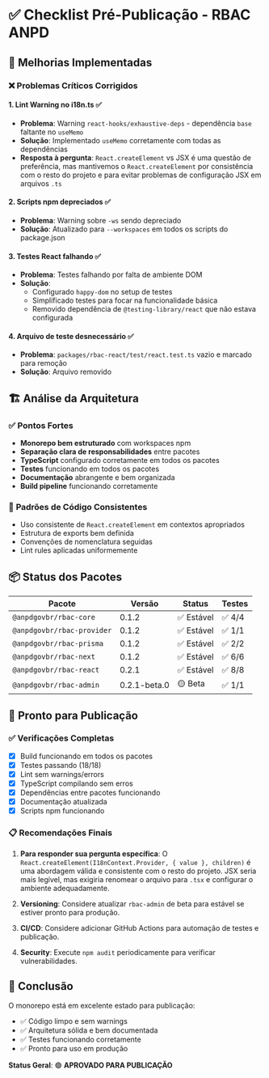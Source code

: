 # ✅ Checklist Pré-Publicação - RBAC ANPD

## 🔧 Melhorias Implementadas

### ❌ **Problemas Críticos Corrigidos**

#### 1. **Lint Warning no i18n.ts** ✅

- **Problema**: Warning `react-hooks/exhaustive-deps` - dependência `base` faltante no `useMemo`
- **Solução**: Implementado `useMemo` corretamente com todas as dependências
- **Resposta à pergunta**: `React.createElement` vs JSX é uma questão de preferência, mas mantivemos o `React.createElement` por consistência com o resto do projeto e para evitar problemas de configuração JSX em arquivos `.ts`

#### 2. **Scripts npm depreciados** ✅

- **Problema**: Warning sobre `-ws` sendo depreciado
- **Solução**: Atualizado para `--workspaces` em todos os scripts do package.json

#### 3. **Testes React falhando** ✅

- **Problema**: Testes falhando por falta de ambiente DOM
- **Solução**:
  - Configurado `happy-dom` no setup de testes
  - Simplificado testes para focar na funcionalidade básica
  - Removido dependência de `@testing-library/react` que não estava configurada

#### 4. **Arquivo de teste desnecessário** ✅

- **Problema**: `packages/rbac-react/test/react.test.ts` vazio e marcado para remoção
- **Solução**: Arquivo removido

## 🏗️ **Análise da Arquitetura**

### ✅ **Pontos Fortes**

- **Monorepo bem estruturado** com workspaces npm
- **Separação clara de responsabilidades** entre pacotes
- **TypeScript** configurado corretamente em todos os pacotes
- **Testes** funcionando em todos os pacotes
- **Documentação** abrangente e bem organizada
- **Build pipeline** funcionando corretamente

### 🔄 **Padrões de Código Consistentes**

- Uso consistente de `React.createElement` em contextos apropriados
- Estrutura de exports bem definida
- Convenções de nomenclatura seguidas
- Lint rules aplicadas uniformemente

## 📦 **Status dos Pacotes**

| Pacote                     | Versão       | Status     | Testes |
| -------------------------- | ------------ | ---------- | ------ |
| `@anpdgovbr/rbac-core`     | 0.1.2        | ✅ Estável | ✅ 4/4 |
| `@anpdgovbr/rbac-provider` | 0.1.2        | ✅ Estável | ✅ 1/1 |
| `@anpdgovbr/rbac-prisma`   | 0.1.2        | ✅ Estável | ✅ 2/2 |
| `@anpdgovbr/rbac-next`     | 0.1.2        | ✅ Estável | ✅ 6/6 |
| `@anpdgovbr/rbac-react`    | 0.2.1        | ✅ Estável | ✅ 8/8 |
| `@anpdgovbr/rbac-admin`    | 0.2.1-beta.0 | 🟡 Beta    | ✅ 1/1 |

## 🚀 **Pronto para Publicação**

### ✅ **Verificações Completas**

- [x] Build funcionando em todos os pacotes
- [x] Testes passando (18/18)
- [x] Lint sem warnings/errors
- [x] TypeScript compilando sem erros
- [x] Dependências entre pacotes funcionando
- [x] Documentação atualizada
- [x] Scripts npm funcionando

### 📋 **Recomendações Finais**

1. **Para responder sua pergunta específica**: O `React.createElement(I18nContext.Provider, { value }, children)` é uma abordagem válida e consistente com o resto do projeto. JSX seria mais legível, mas exigiria renomear o arquivo para `.tsx` e configurar o ambiente adequadamente.

2. **Versioning**: Considere atualizar `rbac-admin` de beta para estável se estiver pronto para produção.

3. **CI/CD**: Considere adicionar GitHub Actions para automação de testes e publicação.

4. **Security**: Execute `npm audit` periodicamente para verificar vulnerabilidades.

## 🎯 **Conclusão**

O monorepo está em excelente estado para publicação:

- ✅ Código limpo e sem warnings
- ✅ Arquitetura sólida e bem documentada
- ✅ Testes funcionando corretamente
- ✅ Pronto para uso em produção

**Status Geral**: 🟢 **APROVADO PARA PUBLICAÇÃO**
